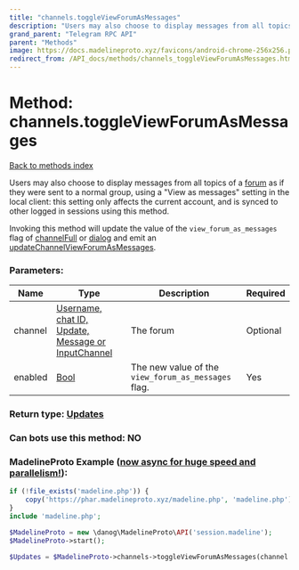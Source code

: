 ```yaml
---
title: "channels.toggleViewForumAsMessages"
description: "Users may also choose to display messages from all topics of a [forum](https://core.telegram.org/api/forum) as if they were sent to a normal group, using a 'View as messages' setting in the local client: this setting only affects the current account, and is synced to other logged in sessions using this method."
grand_parent: "Telegram RPC API"
parent: "Methods"
image: https://docs.madelineproto.xyz/favicons/android-chrome-256x256.png
redirect_from: /API_docs/methods/channels_toggleViewForumAsMessages.html
---
```

# Method: channels.toggleViewForumAsMessages
[Back to methods index](index.html)



Users may also choose to display messages from all topics of a [forum](https://core.telegram.org/api/forum) as if they were sent to a normal group, using a "View as messages" setting in the local client: this setting only affects the current account, and is synced to other logged in sessions using this method.

Invoking this method will update the value of the `view_forum_as_messages` flag of [channelFull](../constructors/channelFull.html) or [dialog](../constructors/dialog.html) and emit an [updateChannelViewForumAsMessages](../constructors/updateChannelViewForumAsMessages.html).

### Parameters:

| Name     |    Type       | Description | Required |
|----------|---------------|-------------|----------|
|channel|[Username, chat ID, Update, Message or InputChannel](/API_docs/types/InputChannel.html) | The forum | Optional|
|enabled|[Bool](/API_docs/types/Bool.html) | The new value of the `view_forum_as_messages` flag. | Yes|


### Return type: [Updates](/API_docs/types/Updates.html)

### Can bots use this method: **NO**


### MadelineProto Example ([now async for huge speed and parallelism!](https://docs.madelineproto.xyz/docs/ASYNC.html)):


```php
if (!file_exists('madeline.php')) {
    copy('https://phar.madelineproto.xyz/madeline.php', 'madeline.php');
}
include 'madeline.php';

$MadelineProto = new \danog\MadelineProto\API('session.madeline');
$MadelineProto->start();

$Updates = $MadelineProto->channels->toggleViewForumAsMessages(channel: $InputChannel, enabled: $Bool, );
```

